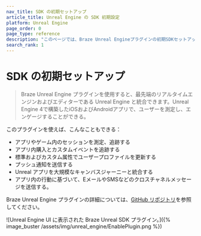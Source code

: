 ```yaml
---
nav_title: SDK の初期セットアップ
article_title: Unreal Engine の SDK 初期設定
platform: Unreal Engine
page_order: 0
page_type: reference
description: "このページでは、Braze Unreal Engineプラグインの初期SDKセットアップ手順に関するリソースを提供する。"
search_rank: 1
---
```


# SDK の初期セットアップ

> Braze Unreal Engine プラグインを使用すると、最先端のリアルタイムエンジンおよびエディターである Unreal Engine と統合できます。Unreal Engine 4で構築したiOSおよびAndroidアプリで、ユーザーを測定し、エンゲージすることができる。 

このプラグインを使えば、こんなこともできる：
* アプリやゲーム内のセッションを測定、追跡する
* アプリ内購入とカスタムイベントを追跡する
* 標準およびカスタム属性でユーザープロファイルを更新する
* プッシュ通知を送信する
* Unreal アプリを大規模なキャンバスジャーニーと統合する
* アプリ内の行動に基づいて、EメールやSMSなどのクロスチャネルメッセージを送信する。

Braze Unreal Engine プラグインの詳細については、[GitHub リポジトリ](https://github.com/braze-inc/braze-unreal-sdk)を参照してください。

![Unreal Engine UI に表示された Braze Unreal SDK プラグイン。]({% image_buster /assets/img/unreal_engine/EnablePlugin.png %})

